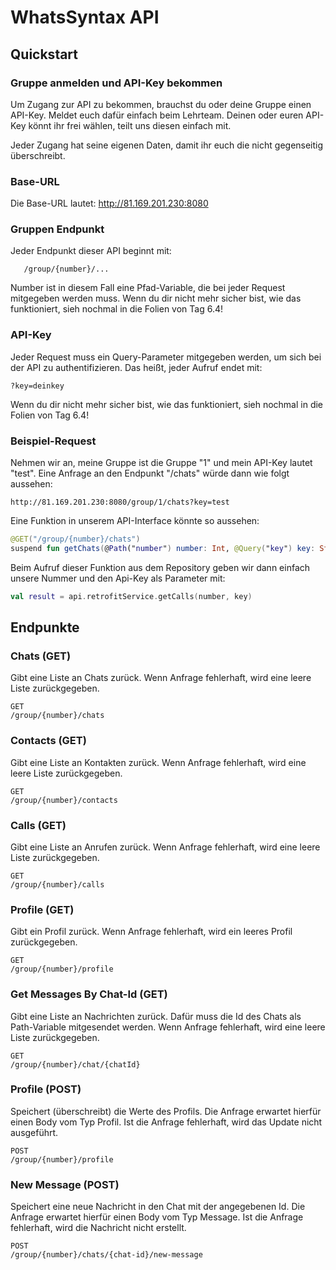 # WhatsSyntax API

## Quickstart

### Gruppe anmelden und API-Key bekommen

Um Zugang zur API zu bekommen, brauchst du oder deine Gruppe einen API-Key. Meldet euch dafür
einfach
beim Lehrteam. Deinen oder euren API-Key könnt ihr frei wählen, teilt uns diesen einfach mit.

Jeder Zugang hat seine eigenen Daten, damit ihr euch die nicht gegenseitig überschreibt.

### Base-URL

Die Base-URL lautet: http://81.169.201.230:8080

### Gruppen Endpunkt

Jeder Endpunkt dieser API beginnt mit:

```
   /group/{number}/...
```

Number ist in diesem Fall eine Pfad-Variable, die bei jeder Request mitgegeben werden muss.
Wenn du dir nicht mehr sicher bist, wie das funktioniert, sieh nochmal in die Folien von Tag 6.4!

### API-Key

Jeder Request muss ein Query-Parameter mitgegeben werden, um sich bei der API zu authentifizieren.
Das heißt, jeder Aufruf endet mit:

```
?key=deinkey
```

Wenn du dir nicht mehr sicher bist, wie das funktioniert, sieh nochmal in die Folien von Tag 6.4!

### Beispiel-Request

Nehmen wir an, meine Gruppe ist die Gruppe "1" und mein API-Key lautet "test".
Eine Anfrage an den Endpunkt "/chats" würde dann wie folgt aussehen:

```
http://81.169.201.230:8080/group/1/chats?key=test
```

Eine Funktion in unserem API-Interface könnte so aussehen:

```kotlin
@GET("/group/{number}/chats")
suspend fun getChats(@Path("number") number: Int, @Query("key") key: String): List<Chat>
```

Beim Aufruf dieser Funktion aus dem Repository geben wir dann einfach unsere Nummer und den Api-Key als Parameter mit:

```kotlin
val result = api.retrofitService.getCalls(number, key)
```

## Endpunkte

### Chats (GET)

Gibt eine Liste an Chats zurück. Wenn Anfrage fehlerhaft, wird eine leere Liste zurückgegeben.

```
GET
/group/{number}/chats
```

### Contacts (GET)

Gibt eine Liste an Kontakten zurück. Wenn Anfrage fehlerhaft, wird eine leere Liste zurückgegeben.

```
GET
/group/{number}/contacts
```

### Calls (GET)

Gibt eine Liste an Anrufen zurück. Wenn Anfrage fehlerhaft, wird eine leere Liste zurückgegeben.

```
GET
/group/{number}/calls
```

### Profile (GET)

Gibt ein Profil zurück. Wenn Anfrage fehlerhaft, wird ein leeres Profil zurückgegeben.

```
GET
/group/{number}/profile
```

### Get Messages By Chat-Id (GET)

Gibt eine Liste an Nachrichten zurück. Dafür muss die Id des Chats als Path-Variable mitgesendet werden.
Wenn Anfrage fehlerhaft, wird eine leere Liste zurückgegeben.

```
GET
/group/{number}/chat/{chatId}
```

### Profile (POST)

Speichert (überschreibt) die Werte des Profils. Die Anfrage erwartet hierfür einen Body vom Typ Profil.
Ist die Anfrage fehlerhaft, wird das Update nicht ausgeführt.

```
POST
/group/{number}/profile
```

### New Message (POST)

Speichert eine neue Nachricht in den Chat mit der angegebenen Id. Die Anfrage erwartet hierfür einen Body vom Typ Message.
Ist die Anfrage fehlerhaft, wird die Nachricht nicht erstellt.

```
POST
/group/{number}/chats/{chat-id}/new-message
```